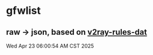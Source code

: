 # gfwlist
## raw -> json, based on [v2ray-rules-dat](https://github.com/Loyalsoldier/v2ray-rules-dat)
Wed Apr 23 06:00:54 AM CST 2025

